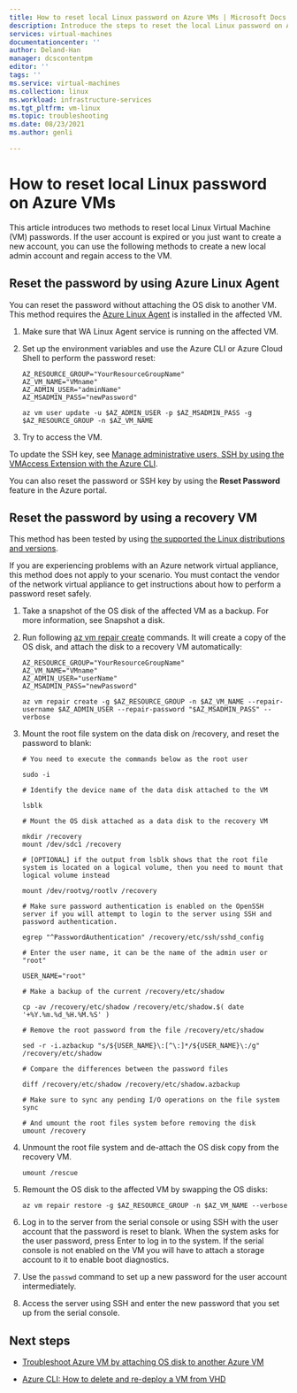 ```yaml
---
title: How to reset local Linux password on Azure VMs | Microsoft Docs
description: Introduce the steps to reset the local Linux password on Azure VM
services: virtual-machines
documentationcenter: ''
author: Deland-Han
manager: dcscontentpm
editor: ''
tags: ''
ms.service: virtual-machines
ms.collection: linux
ms.workload: infrastructure-services
ms.tgt_pltfrm: vm-linux
ms.topic: troubleshooting
ms.date: 08/23/2021
ms.author: genli

---
```


# How to reset local Linux password on Azure VMs

This article introduces two methods to reset local Linux Virtual Machine (VM) passwords. If the user account is expired or you just want to create a new account, you can use the following methods to create a new local admin account and regain access to the VM.

## Reset the password by using Azure Linux Agent

You can reset the password without attaching the OS disk to another VM. This method requires the [Azure Linux Agent](azure/virtual-machines/extensions/agent-linux) is installed in the affected VM.

1. Make sure that WA Linux Agent service is running on the affected VM.

2. Set up the environment variables and use the Azure CLI or Azure Cloud Shell to perform the password reset:

    ```
    AZ_RESOURCE_GROUP="YourResourceGroupName"
    AZ_VM_NAME="VMname"
    AZ_ADMIN_USER="adminName"
    AZ_MSADMIN_PASS="newPassword"

    az vm user update -u $AZ_ADMIN_USER -p $AZ_MSADMIN_PASS -g $AZ_RESOURCE_GROUP -n $AZ_VM_NAME
    ```
3. Try to access the VM.

To update the SSH key, see [Manage administrative users, SSH by using the VMAccess Extension with the Azure CLI](/azure/virtual-machines/extensions/vmaccess#update-ssh-key).

You can also reset the password or SSH key by using the **Reset Password** feature in the Azure portal.

## Reset the password by using a recovery VM

This method has been tested by using [the supported the Linux distributions and versions](/azure/virtual-machines/linux/endorsed-distros).

If you are experiencing problems with an Azure network virtual appliance, this method does not apply to your scenario. You must contact the vendor of the network virtual appliance to get instructions about how to perform a password reset safely.

1. Take a snapshot of the OS disk of the affected VM as a backup. For more information, see Snapshot a disk.
1. Run following [az vm repair create](/cli/azure/vm/repair?view=azure-cli-latest&preserve-view=true) commands. It will create a copy of the OS disk, and attach the disk to a recovery VM automatically:
    ```
    AZ_RESOURCE_GROUP="YourResourceGroupName"
    AZ_VM_NAME="VMname"
    AZ_ADMIN_USER="userName"
    AZ_MSADMIN_PASS="newPassword"

    az vm repair create -g $AZ_RESOURCE_GROUP -n $AZ_VM_NAME --repair-username $AZ_ADMIN_USER --repair-password "$AZ_MSADMIN_PASS" --verbose
    ```
1. Mount the root file system on the data disk on /recovery, and reset the password to blank:

    ```
    # You need to execute the commands below as the root user

    sudo -i

    # Identify the device name of the data disk attached to the VM

    lsblk

    # Mount the OS disk attached as a data disk to the recovery VM

    mkdir /recovery
    mount /dev/sdc1 /recovery

    # [OPTIONAL] if the output from lsblk shows that the root file system is located on a logical volume, then you need to mount that logical volume instead

    mount /dev/rootvg/rootlv /recovery

    # Make sure password authentication is enabled on the OpenSSH server if you will attempt to login to the server using SSH and password authentication.

    egrep "^PasswordAuthentication" /recovery/etc/ssh/sshd_config

    # Enter the user name, it can be the name of the admin user or "root"

    USER_NAME="root"

    # Make a backup of the current /recovery/etc/shadow

    cp -av /recovery/etc/shadow /recovery/etc/shadow.$( date '+%Y.%m.%d_%H.%M.%S' )

    # Remove the root password from the file /recovery/etc/shadow

    sed -r -i.azbackup "s/${USER_NAME}\:[^\:]*/${USER_NAME}\:/g" /recovery/etc/shadow

    # Compare the differences between the password files

    diff /recovery/etc/shadow /recovery/etc/shadow.azbackup

    # Make sure to sync any pending I/O operations on the file system
    sync 

    # And umount the root files system before removing the disk
    umount /recovery
    ```
1. Unmount the root file system and de-attach the OS disk copy from the recovery VM.
    ```
    umount /rescue
    ```
1. Remount the OS disk to the affected VM by swapping the OS disks:

    ```
    az vm repair restore -g $AZ_RESOURCE_GROUP -n $AZ_VM_NAME --verbose
    ```

1. Log in to the server from the serial console or using SSH with the user account that the password is reset to blank. When the system asks for the user password, press Enter to log in to the system. If the serial console is not enabled on the VM you will have to attach a storage account to it to enable boot diagnostics.

1. Use the `passwd` command to set up a new password for the user account intermediately.

1. Access the server using SSH and enter the new password that you set up from the serial console.

## Next steps

* [Troubleshoot Azure VM by attaching OS disk to another Azure VM](https://social.technet.microsoft.com/wiki/contents/articles/18710.troubleshoot-azure-vm-by-attaching-os-disk-to-another-azure-vm.aspx)

* [Azure CLI: How to delete and re-deploy a VM from VHD](/archive/blogs/linuxonazure/azure-cli-how-to-delete-and-re-deploy-a-vm-from-vhd)
